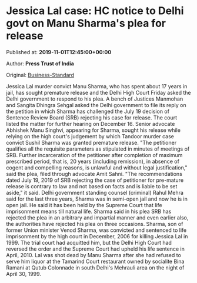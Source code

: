 
# Jessica Lal case: HC notice to Delhi govt on Manu Sharma's plea for release

Published at: **2019-11-01T12:45:00+00:00**

Author: **Press Trust of India**

Original: [Business-Standard](https://www.business-standard.com/article/pti-stories/jessica-lal-murder-convict-manu-sharma-seeks-premature-release-hc-asks-delhi-govt-to-respond-119110101111_1.html)

Jessica Lal murder convict Manu Sharma, who has spent about 17 years in jail, has sought premature release and the Delhi High Court Friday asked the Delhi government to respond to his plea.
A bench of Justices Manmohan and Sangita Dhingra Sehgal asked the Delhi government to file its reply on the petition in which Sharma has challenged the July 19 decision of Sentence Review Board (SRB) rejecting his case for release.
The court listed the matter for further hearing on December 16.
Senior advocate Abhishek Manu Singhvi, appearing for Sharma, sought his release while relying on the high court's judgement by which Tandoor murder case convict Sushil Sharma was granted premature release.
"The petitioner qualifies all the requisite parameters as stipulated in minutes of meetings of SRB. Further incarceration of the petitioner after completion of maximum prescribed period, that is, 20 years (including remission), in absence of cogent and compelling reasons, is unlawful and without legal justification," said the plea, filed through advocate Amit Sahni.
"The recommendations dated July 19, 2019 of SRB rejecting the case of petitioner for pre-mature release is contrary to law and not based on facts and is liable to be set aside," it said.
Delhi government standing counsel (criminal) Rahul Mehra said for the last three years, Sharma was in semi-open jail and now he is in open jail. He said it has been held by the Supreme Court that life imprisonment means till natural life.
Sharma said in his plea SRB has rejected the plea in an arbitrary and impartial manner and even earlier also, the authorities have rejected his plea on three occasions.
Sharma, son of former Union minister Venod Sharma, was convicted and sentenced to life imprisonment by the high court in December, 2006 for killing Jessica Lal in 1999.
The trial court had acquitted him, but the Delhi High Court had reversed the order and the Supreme Court had upheld his life sentence in April, 2010.
Lal was shot dead by Manu Sharma after she had refused to serve him liquor at the Tamarind Court restaurant owned by socialite Bina Ramani at Qutub Colonnade in south Delhi's Mehrauli area on the night of April 30, 1999.
